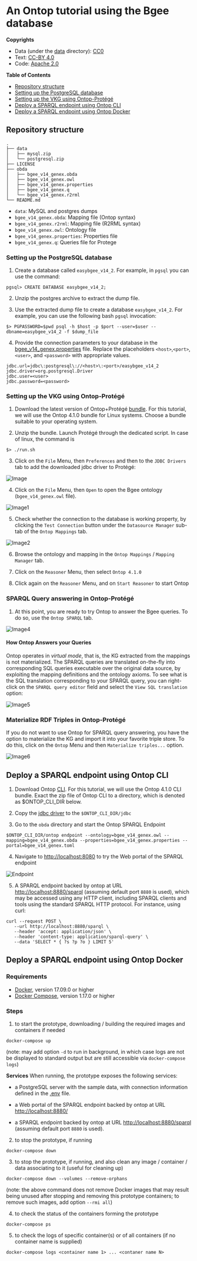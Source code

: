 # An Ontop tutorial using the Bgee database

**Copyrights**
- Data (under the [data](data) directory): [CC0](https://creativecommons.org/share-your-work/public-domain/cc0/)
- Text: [CC-BY 4.0](https://creativecommons.org/licenses/by/4.0/legalcode)
- Code: [Apache 2.0](https://www.apache.org/licenses/LICENSE-2.0)

**Table of Contents**

- [Repository structure](#repository-structure)
- [Setting up the PostgreSQL database](#setting-up-the-postgresql-database)
- [Setting up the VKG using Ontop-Protégé](#setting-up-the-VKG-using-ontop-protégé)  
- [Deploy a SPARQL endpoint using Ontop CLI](#deploy-a-sparql-endpoint-using-ontop-cli)
- [Deploy a SPARQL endpoint using Ontop Docker](#deploy-a-sparql-endpoint-using-pntop-docker)

## Repository structure

~~~
.
├── data
│   ├── mysql.zip
│   └── postgresql.zip
├── LICENSE
├── obda
│   ├── bgee_v14_genex.obda
│   ├── bgee_v14_genex.owl
│   ├── bgee_v14_genex.properties
│   ├── bgee_v14_genex.q
│   └── bgee_v14_genex.r2rml
└── README.md
~~~

- `data`: MySQL and postgres dumps
- `bgee_v14_genex.obda`: Mapping file (Ontop syntax)
- `bgee_v14_genex.r2rml`: Mapping file (R2RML syntax)
- `bgee_v14_genex.owl`: Ontology file
- `bgee_v14_genex.properties`: Properties file
- `bgee_v14_genex.q`: Queries file for Protege

### Setting up the PostgreSQL database

1) Create a database called `easybgee_v14_2`. For example, in `pgsql` you can use the command:

~~~shell
pgsql> CREATE DATABASE easybgee_v14_2;
~~~

2) Unzip the postgres archive to extract the dump file.

3) Use the extracted dump file to create a database `easybgee_v14_2`. For example, you can use the following bash `pgsql` invocation:

~~~
$> PGPASSWORD=$pwd psql -h $host -p $port --user=$user --dbname=easybgee_v14_2 -f $dump_file
~~~

4) Provide the connection parameters to your database in the [bgee_v14_genex.properties](obda/bgee_v14_genex.properties) file. Replace the placeholders `<host>`,`<port>`, `<user>`, and `<password>` with appropriate values.

~~~properties
jdbc.url=jdbc\:postgresql\://<host>\:<port>/easybgee_v14_2
jdbc.driver=org.postgresql.Driver
jdbc.user=<user>
jdbc.password=<password>
~~~

### Setting up the VKG using Ontop-Protégé

1) Download the latest version of Ontop+Protégé [bundle](https://sourceforge.net/projects/ontop4obda/files/). For this tutorial, we will use the Ontop 4.1.0 bundle for Linux systems. Choose a bundle suitable to your operating system.

2) Unzip the bundle. Launch Protégé through the dedicated script. In case of linux, the command is

~~~
$> ./run.sh
~~~

3) Click on the `File` Menu, then `Preferences` and then to the `JDBC Drivers` tab to add the downloaded jdbc driver to Protégé:

![Image](img/jdbc-protege.png)

4) Click on the `File` Menu, then `Open` to open the Bgee ontology (`bgee_v14_genex.owl` file).

![Image1](img/open-onto-protege.png)

5) Check whether the connection to the database is working property, by clicking the `Test Connection` button under the `Datasource Manager` sub-tab of the `Ontop Mappings` tab.

 ![Image2](img/check-connection-protege.png)

6) Browse the ontology and mapping in the `Ontop Mappings` / `Mapping Manager` tab.

7) Click on the `Reasoner` Menu, then select `Ontop 4.1.0`

8) Click again on the `Reasoner` Menu, and on `Start Reasoner` to start Ontop

### SPARQL Query answering in Ontop-Protégé  


1) At this point, you are ready to try Ontop to answer the Bgee queries. To do so, use the `Ontop SPARQL` tab.

![Image4](img/sparql-protege.png)

#### How Ontop Answers your Queries

Ontop operates in _virtual mode_, that is, the KG extracted from the mappings is not materialized. The SPARQL queries are translated on-the-fly into corresponding SQL queries executable over the original data source, by exploiting the mapping definitions and the ontology axioms. To see what is the SQL translation corresponding to your SPARQL query, you can right-click on the `SPARQL query editor` field and select the `View SQL translation` option:

![Image5](img/sql-translation.png)

### Materialize RDF Triples in Ontop-Protégé

If you do not want to use Ontop for SPARQL query answering, you have the option to materialize the KG and import it into your favorite triple store. To do this, click on the `Ontop` Menu and then `Materialize triples...` option.

![Image6](img/materialize-protege.png)

## Deploy a SPARQL endpoint using Ontop CLI

1) Download Ontop [CLI](https://sourceforge.net/projects/ontop4obda/files/). For this tutorial, we will use the Ontop 4.1.0 CLI bundle. Exact the zip file of Ontop CLI to a directory, which is denoted as $ONTOP_CLI_DIR below.
   
2) Copy the [jdbc driver](jdbc/postgresql-42.2.14.jre7.jar) to the `$ONTOP_CLI_DIR/jdbc`

3) Go to the `obda` directory and start the Ontop SPARQL Endpoint

`$ONTOP_CLI_DIR/ontop endpoint --ontology=bgee_v14_genex.owl --mapping=bgee_v14_genex.obda --properties=bgee_v14_genex.properties --portal=bgee_v14_genex.toml`

4) Navigate to <http://localhost:8080> to try the Web portal of the SPARQL endpoint

![Endpoint](img/endpoint.png)

5) A SPARQL endpoint backed by ontop at URL <http://localhost:8880/sparql> (assuming default port `8880` is used), which may be accessed using any HTTP client, including SPARQL clients and tools using the standard SPARQL HTTP protocol. For instance, using curl:

```shell
curl --request POST \
   --url http://localhost:8880/sparql \
   --header 'accept: application/json' \
   --header 'content-type: application/sparql-query' \
   --data 'SELECT * { ?s ?p ?o } LIMIT 5'
```

## Deploy a SPARQL endpoint using Ontop Docker

### Requirements
* [Docker](https://docs.docker.com/get-docker/), version 17.09.0 or higher
* [Docker Compose](https://docs.docker.com/compose/install/), version 1.17.0 or higher

### Steps

1) to start the prototype, downloading / building the required images and containers if needed
  ```
  docker-compose up
  ```
  (note: may add option `-d` to run in background, in which case logs are not be displayed to standard output but are still accessible via `docker-compose logs`)

**Services** When running, the prototype exposes the following services:

* a PostgreSQL server with the sample data, with connection information defined in the [.env](`.env`) file. 

* a Web portal of the SPARQL endpoint backed by ontop at URL <http://localhost:8880/>
  
* a SPARQL endpoint backed by ontop at URL <http://localhost:8880/sparql> (assuming default port `8880` is used).

2) to stop the prototype, if running
  ```
  docker-compose down
  ```

3) to stop the prototype, if running, and also clean any image / container / data associating to it (useful for cleaning up)
  ```
  docker-compose down --volumes --remove-orphans
  ```
  (note: the above command does not remove Docker images that may result being unused after stopping and removing this prototype containers; to remove such images, add option `--rmi all`)

4) to check the status of the containers forming the prototype
  ```
  docker-compose ps
  ```

5) to check the logs of specific container(s) or of all containers (if no container name is supplied)
  ```
  docker-compose logs <container name 1> ... <contaner name N>
  ```

